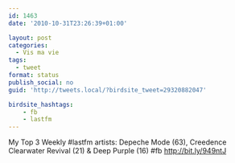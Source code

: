 ```yaml
---
id: 1463
date: '2010-10-31T23:26:39+01:00'

layout: post
categories:
  - Vis ma vie
tags:
  - tweet
format: status
publish_social: no
guid: 'http://tweets.local/?birdsite_tweet=29320882047'

birdsite_hashtags:
    - fb
    - lastfm
---
```


My Top 3 Weekly #lastfm artists: Depeche Mode (63), Creedence Clearwater Revival (21) &amp; Deep Purple (16) #fb http://bit.ly/949ntJ